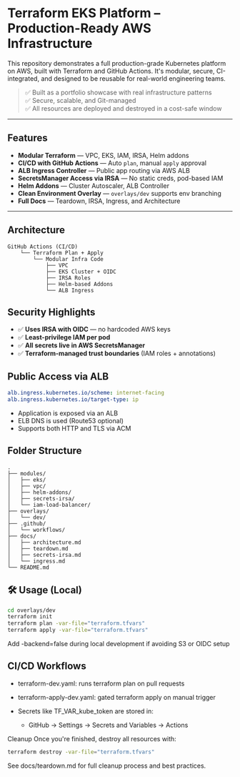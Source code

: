 # Terraform EKS Platform – Production-Ready AWS Infrastructure

This repository demonstrates a full production-grade Kubernetes platform on AWS, built with Terraform and GitHub Actions. It's modular, secure, CI-integrated, and designed to be reusable for real-world engineering teams.

> ✅ Built as a portfolio showcase with real infrastructure patterns  
> ✅ Secure, scalable, and Git-managed  
> ✅ All resources are deployed and destroyed in a cost-safe window  

---

## Features

- **Modular Terraform** — VPC, EKS, IAM, IRSA, Helm addons
- **CI/CD with GitHub Actions** — Auto `plan`, manual `apply` approval
- **ALB Ingress Controller** — Public app routing via AWS ALB
- **SecretsManager Access via IRSA** — No static creds, pod-based IAM
- **Helm Addons** — Cluster Autoscaler, ALB Controller
- **Clean Environment Overlay** — `overlays/dev` supports env branching
- **Full Docs** — Teardown, IRSA, Ingress, and Architecture

---

## Architecture

```text
GitHub Actions (CI/CD)
    └── Terraform Plan + Apply
        └── Modular Infra Code
            ├── VPC
            ├── EKS Cluster + OIDC
            ├── IRSA Roles
            ├── Helm-based Addons
            └── ALB Ingress
```

## Security Highlights

- ✅ **Uses IRSA with OIDC** — no hardcoded AWS keys
- ✅ **Least-privilege IAM per pod**
- ✅ **All secrets live in AWS SecretsManager**
- ✅ **Terraform-managed trust boundaries** (IAM roles + annotations)


## Public Access via ALB
```yaml
alb.ingress.kubernetes.io/scheme: internet-facing
alb.ingress.kubernetes.io/target-type: ip
```

- Application is exposed via an ALB
- ELB DNS is used (Route53 optional)
- Supports both HTTP and TLS via ACM


## Folder Structure
```text
.
├── modules/
│   ├── eks/
│   ├── vpc/
│   ├── helm-addons/
│   ├── secrets-irsa/
│   └── iam-load-balancer/
├── overlays/
│   └── dev/
├── .github/
│   └── workflows/
├── docs/
│   ├── architecture.md
│   ├── teardown.md
│   ├── secrets-irsa.md
│   └── ingress.md
└── README.md
```

## 🛠️ Usage (Local)

```bash
cd overlays/dev
terraform init
terraform plan -var-file="terraform.tfvars"
terraform apply -var-file="terraform.tfvars"
```

Add -backend=false during local development if avoiding S3 or OIDC setup

## CI/CD Workflows
 - terraform-dev.yaml: runs terraform plan on pull requests

 - terraform-apply-dev.yaml: gated terraform apply on manual trigger

 - Secrets like TF_VAR_kube_token are stored in:
    - GitHub → Settings → Secrets and Variables → Actions


Cleanup
Once you're finished, destroy all resources with:

```bash
terraform destroy -var-file="terraform.tfvars"
```

See docs/teardown.md for full cleanup process and best practices.

